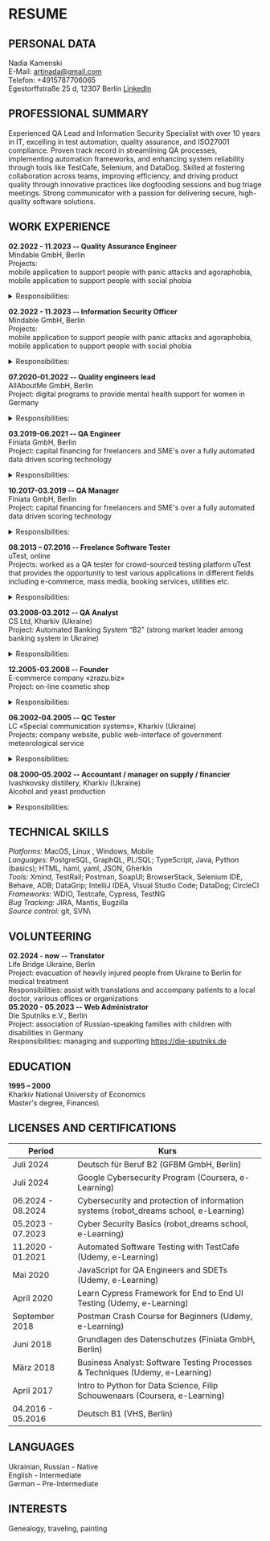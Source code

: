 # RESUME

## PERSONAL DATA
Nadia Kamenski\
E-Mail: artinada@gmail.com\
Telefon: +4915787706065\
Egestorffstraße 25 d, 12307 Berlin
[LinkedIn](https://www.linkedin.com/in/nadia-kamenski-0749a323)

## PROFESSIONAL SUMMARY
Experienced QA Lead and Information Security Specialist with over 10 years in IT, excelling in test automation, quality assurance, and ISO27001 compliance. Proven track record in streamlining QA processes, implementing automation frameworks, and enhancing system reliability through tools like TestCafe, Selenium, and DataDog. Skilled at fostering collaboration across teams, improving efficiency, and driving product quality through innovative practices like dogfooding sessions and bug triage meetings. Strong communicator with a passion for delivering secure, high-quality software solutions.

## WORK EXPERIENCE
**02.2022 - 11.2023 -- Quality Assurance Engineer** \
Mindable GmbH, Berlin\
Projects: \
mobile application to support people with panic attacks and agoraphobia,\
mobile application to support people with  social phobia
<details>
<summary> Responsibilities: </summary>

  - Transitioning from using Notion to Jira for project management to improve tracking, reporting, and integration with development workflows; setting up appropriate workflows, epics, and labels. The migration was completed without data loss, and the team adopted Jira successfully within a month, benefiting from improved visibility and better sprint management.

  - Review and refine the backlog, ensuring all items were up-to-date, relevant, and prioritized according to business needs; conducted regular grooming sessions with stakeholders, clarified ambiguous requirements, removed obsolete tasks, and prioritized items and business impact criteria. The backlog became streamlined, with a 30% reduction in redundant items. 

  - I needed to clarify business needs for new features and ensure the development team had precise, actionable requirements; The requirements were delivered as clear user stories, reducing misunderstandings during development and cutting initial defect reports by 20%.

  - I needed to create comprehensive and detailed test cases to ensure all functionality outlined in the user stories was covered, including edge cases and acceptance criteria; analyzed each user story, clarified any ambiguous requirements with the Product Owner, and developed test cases covering positive, negative, and boundary scenarios. I ensured alignment with the acceptance criteria and shared the test cases with the team for feedback before execution. The detailed test cases improved defect detection by 40%, reduced rework during sprints, and ensured all features met user requirements upon release.

  - I was tasked with translating high-level business needs into user stories that aligned with the Agile process. The development cycle became more predictable.

  - Perform release testing to validate all functionalities across different devices; I executed test cases, tracked issues in Jira, and collaborated with developers to address critical defects quickly. The update was released on schedule with a 80% decrease in user-reported issues compared to the previous version.
</details>

**02.2022 - 11.2023 -- Information Security Officer**\
Mindable GmbH, Berlin\
Projects: \
mobile application to support people with panic attacks and agoraphobia,\
mobile application to support people with  social phobia
<details>
<summary> Responsibilities: </summary>

  - Preparing the organization for the ISO27001 certification reaudit, addressing previous findings and ensuring continuous compliance with the standard. I reviewed the findings from the initial audit, developed an action plan to resolve identified gaps, updated policies and procedures where needed, and conducted internal audits to validate compliance. The organization successfully passed the ISO27001 reaudit with no major findings, maintaining its certification and improving its overall information security maturity.

- I needed to create and implement a comprehensive set of information security policies, procedures, and guidelines tailored to the organization’s needs. I assessed the organization's current security posture, identified critical areas needing formal controls, and developed policies procedures and guidelines to safeguard the organization's information assets. The implementation provided a structured framework for ongoing risk management.

- Security requirements were often overlooked during process design, creating compliance risks and inefficiencies. I needed to ensure information security requirements were embedded into all key business processes without disrupting operations. I collaborated with department leads to identify security risks in existing processes, recommended mitigation measures, and established checkpoints in workflows to maintain compliance. Business processes became more resilient, and the organization improved compliance with security standards.

- I was responsible for conducting regular security audits and assessments to identify weaknesses and ensure controls were effective. I developed an audit schedule, created detailed assessment checklists, performed system and process reviews, and documented findings with actionable recommendations. The audits identified and resolved critical vulnerabilities.

- I was tasked with compiling and presenting comprehensive reports on security risks, incidents, and improvement efforts. I collected data from audits, incident logs feedback, prepared reports highlighting key risks and their business impact. I presented these findings in a clear, actionable format during leadership meetings. Senior management approved additional funding for security initiatives, enabling the implementation of advanced threat detection tools and improved risk management processes.
</details>

**07.2020-01.2022 -- Quality engineers lead**\
AllAboutMe GmbH, Berlin\
Project: digital programs to provide mental health support for women in Germany
<details>
<summary> Responsibilities: </summary>

  - I was responsible for analyzing high-level requirements and ensuring they were well-defined and testable; facilitated regular meetings with Product and Development teams to refine requirements, identify edge cases, and address ambiguities. This collaboration reduced requirement-related defects during development, streamlining the QA process

- I was responsible for improving the product team’s ability to create well-structured and testable user stories; conducted workshops on user story best practices, shared examples and templates to standardize the process. The quality of user stories improved significantly, reducing the need for clarification meetings by 30% and enabling smoother handoffs to the development and QA teams.

- I aimed to identify areas for improvement and implement solutions to enhance the team’s efficiency and output quality; introduced automated regression testing, optimized test case management, and implemented regular retrospectives to gather feedback from my team. QA productivity improved and the team consistently met sprint deadlines with fewer post-release issues

- I needed to establish a structured process to review, prioritize, and assign bugs for resolution in alignment with project timelines, introduced weekly bug triage meetings, bringing together developers, QA, and product stakeholders. I created a clear agenda, categorized bugs by severity and impact, and facilitated discussions to ensure consensus on priorities. The process improved bug resolution efficiency by 30%, reduced the backlog of unresolved issues, and enhanced collaboration between teams.

- As the lead, I was responsible for managing the team’s workload, resolving blockers, and fostering a collaborative environment; conducted one-on-one mentoring sessions, organized knowledge-sharing meetings, and ensured task distribution aligned with each team member's strengths. Team cohesion improved, and QA throughput increased by 25%, with team members gaining expertise in automation and exploratory testing.

- I was tasked with implementing a CI/CD pipeline for automated testing to accelerate the feedback loop; configured CircleCI pipelines to execute automated tests for every code push, ensuring early detection of defects.Test execution time reduced by 50%, and the pipeline became an integral part of the development process.

- I collaborated with another QA Engineer to implement the TestCafe-based E2E automation framework, contributed to designing test scenarios, creating reusable components, and debugging scripts. I also provided feedback on the framework’s structure and ensured alignment with the team’s testing strategy. The framework was successfully integrated into the QA process, achieving 80% coverage of critical workflows and reducing regression testing time by 50%

- I was responsible for analyzing test outcomes and delivering actionable reports to the team; reviewed test logs, categorized issues by severity, and created detailed reports highlighting root causes and recommended solutions

- I needed to review and standardize test documentation to ensure thorough coverage and alignment with requirements; introduced a peer review process for test scripts and documentation, providing constructive feedback to improve clarity and completeness. Test documentation quality improved significantly, and test execution consistency increased across the team.
</details>


**03.2019-06.2021 -- QA Engineer**\
Finiata GmbH, Berlin\
Project: capital financing for freelancers and SME's over a fully automated data driven scoring technology
<details>
<summary> Responsibilities: </summary> 

  - I was responsible for clarifying requirements and ensuring their testability, worked closely with Product and Development teams during planning sessions, identified potential gaps, and refined requirements to include clear acceptance criteria. This collaboration minimized requirement-related defects by 25% and streamlined the testing process.

- I collaborated with the team to create E2E tests using Java-based tools, ensuring comprehensive coverage of key features. I contributed by designing test scenarios, assisting with Selenium-based automation, and debugging scripts. I also provided feedback to refine and optimize test cases. The collaboration resulted in 90% coverage of critical workflows, detecting major defects early and enhancing the stability of releases

- I created and implemented a UI test automation framework using WDIO and Selenium, developed the framework from scratch, integrating it with CI/CD pipelines and creating reusable test modules for web application testing. The framework reduced manual testing time by 40% and ensured consistent test execution across environments

- I was tasked with creating a flexible and scalable framework to handle cross-platform automation. I implemented a TestCafe-based framework, established coding standards, and provided guidance to the team for writing maintainable test cases. The framework achieved 80% test coverage for critical flows and significantly reduced the release cycle time

- I needed to analyze test runs and provide actionable reports for the team and management, monitored test executions, categorized results by severity and functionality, and created detailed reports using visualizations and summaries. Reports enabled the team to prioritize defect resolution effectively, reducing the average defect fix time by 20%.

- I was tasked with reviewing and providing feedback on tests written in Cypress and Jest, I evaluated test cases for coverage, efficiency, and alignment with requirements, offering suggestions for optimization and identifying potential gaps. Code coverage increased by 15%, and the overall stability of integration tests improved, reducing regression defects.
</details>

**10.2017-03.2019 -- QA Manager**\
Finiata GmbH, Berlin\
Project: capital financing for freelancers and SME's over a fully automated data driven scoring technology
<details>
<summary> Responsibilities: </summary>

  - I was responsible for analyzing requirements to ensure they were complete, clear, and testable; I worked closely with Product and Development teams during sprint planning, refined requirements, and provided input on edge cases and dependencies. This collaboration reduced requirement-related defects by 20% and ensured smoother development and testing cycles.

- I needed to evaluate test management tools and implement a suitable framework to streamline QA activities. I analyzed tools like TestRail, Zephyr, and others, selected TestRail as the most suitable option, and configured it to align with the team’s workflow. I also trained the team on its usage. The implementation improved test case organization, increased traceability, and reduced time spent on test management by 40%

- I was tasked with creating a test plan to ensure systematic testing of all application features and modules. I developed a detailed test plan outlining the scope, objectives, resources, and schedules for testing. I ensured the plan covered functional, integration, and regression tests. The test plan streamlined testing efforts, enabling the team to complete testing 20% faster while ensuring thorough coverage.

- I was responsible for setting up a monitoring solution to provide real-time alerts and visibility into production issues. I configured DataDog to monitor key application metrics and logs, set up custom dashboards to track error trends, and established alerting rules to notify the team of critical incidents. Monitoring reduced the average time to detect and respond to production issues by 50%, improving system reliability and user satisfaction.

- I aimed to enhance product quality by introducing dogfooding sessions where team members could test the product in real-world scenarios. I proposed the idea to leadership, organized cross-departmental dogfooding sessions, provided participants with test scenarios, and gathered feedback to identify improvement areas. The sessions uncovered critical usability issues and improved collaboration across teams, contributing to a more polished product prior to release.

- I needed to investigate reported issues and propose actionable solutions to resolve them. I analyzed logs and metrics from monitoring tools, identified root causes, and collaborated with developers to design and implement fixes. The resolution of critical errors improved system uptime by 15% and enhanced overall application stability.

- I was responsible for performing manual testing, both scripted and exploratory, to identify bugs and verify functionality. I executed detailed test cases, performed exploratory testing to uncover edge-case scenarios, and documented all findings in the bug-tracking system. My testing efforts identified 85% of critical defects before production, reducing post-release issues significantly.
</details>


**08.2013 – 07.2016 -- Freelance Software Tester**\
uTest, online\
Projects: worked as a QA tester for crowd-sourced testing platform uTest that provides the opportunity to test  various applications in different fields including e-commerce, mass media, booking services, utilities etc.
<details>
<summary> Responsibilities: </summary>

  - I was responsible for performing various types of manual testing, including functional, GUI, regression, usability, and ad-hoc testing, to identify potential issues and ensure a seamless user experience. I meticulously executed test scenarios, conducted exploratory testing for edge cases, and validated application behavior across different devices and platforms. My efforts ensured that 95% of critical defects were identified and resolved prior to production, significantly improving the user experience and reducing post-release support issues.

- I was responsible for creating new test cases for application features and maintaining existing ones to reflect updates and changes. I authored detailed, reusable test cases with clear steps and expected outcomes, ensuring alignment with requirements. This effort improved the clarity and consistency of testing, reducing test preparation time by 30% and enhancing overall test coverage.

- I was tasked with reporting bugs effectively, providing detailed information to enable efficient debugging and resolution. I documented issues in the bug-tracking system with comprehensive descriptions, steps to reproduce, screenshots, and environment details. High-quality bug reports reduced the average resolution time by 25%, accelerating development cycles and improving team collaboration
</details>


**03.2008-03.2012 -- QA Analyst**\
CS Ltd, Kharkiv (Ukraine)\
Project: Automated Banking System “B2” (strong market leader among banking system in Ukraine)
<details>
<summary> Responsibilities: </summary>

  - I was responsible for planning testing activities to streamline QA efforts and ensure all aspects of the application were thoroughly tested. I developed detailed test schedules, identified key testing milestones, and allocated resources effectively to meet deadlines. Testing timelines were consistently met, reducing delays in the release cycle and ensuring higher product quality.

- I needed to gather and analyze requirements to ensure they were complete and testable. I collaborated with stakeholders to clarify business needs, documented requirements, and translated them into actionable testing objectives. Improved requirement clarity reduced requirement-related defects by 20%, enabling more efficient development and testing.

- I was responsible for creating detailed test cases for the automation needs. I authored test cases that covered edge cases, usability, and functionality scenarios. This effort increased test coverage by 30% and improved the accuracy of defect identification during testing.

- I was responsible for configuring environments and preparing test data to support testing activities. I created reusable test data sets, and documented the configurations for consistency. Test execution reliability improved significantly, reducing environment-related issues by 40%.

- I was tasked with executing GUI, functionality, and regression tests against new releases. I systematically conducted tests, documented results, and provided timely feedback to the development team on any issues found. My testing efforts helped ensure defect-free releases, improving customer satisfaction and reducing post-release issues.

- I was responsible for analyzing failures, making them reproducible, and reporting them effectively; I meticulously investigated issues, documented steps to reproduce, and provided detailed reports with screenshots and environment details. High-quality bug reports accelerated defect resolution by 30%, ensuring smoother development cycles.

- I collaborated with the automation team to create and execute Selenium scripts, assisted in writing reusable scripts, debugging automation failures, and validating test results for critical workflows. Automated test coverage increased by 25%, reducing manual testing efforts and improving release efficiency.
</details>


**12.2005-03.2008 -- Founder**\
E-commerce company «zrazu.biz» \
Project: on-line cosmetic shop
<details>
<summary> Responsibilities: </summary>

  - Worked on functional requirements for the website; 

- Executed acceptance and usability testing; 

- Carried out routine site maintenance, SEO; 

- Analyzed market trends through research;  

- Research for wholesale customers through cold calls, sending emails, face to face meetings. 
</details>

**06.2002-04.2005 -- QC Tester**\
LC «Special communication systems», Kharkiv (Ukraine)\
Projects: company website, public web-interface of government meteorological service
<details>
<summary> Responsibilities: </summary>

  - Performed functional and usability testing web application; 

- Participated in testing desktop applications; 

- Developed web-pages markup.
</details>

**08.2000-05.2002 -- Accountant / manager on supply / financier**\
Ivashkovsky distillery, Kharkiv (Ukraine)\
Alcohol and yeast production
<details>
<summary> Responsibilities: </summary>

  - Researched of the market of raw material in regions of Ukraine, analysis of offers; carrying out of negotiations  with suppliers;  

- Worked with multiple accountant and marketing applications; 

- Created reports, charts and presentations. 
</details>

## TECHNICAL SKILLS 
_Platforms:_ 		MacOS, Linux , Windows, Mobile\
_Languages:_		PostgreSQL, GraphQL, PL/SQL; TypeScript, Java, Python (basics); HTML, haml, yaml,  JSON, Gherkin\
_Tools:_ 		Xmind, TestRail; Postman, SoapUI; BrowserStack, Selenium IDE, Behave, ADB; 		DataGrip;  IntelliJ IDEA, Visual Studio Code; DataDog; CircleCI\
_Frameworks:_ 		WDIO, Testcafe, Cypress, TestNG \
_Bug Tracking:_ 		JIRA, Mantis, Bugzilla \
_Source control:_ 		git, SVN\

## VOLUNTEERING
**02.2024 - now -- Translator**\
Life Bridge Ukraine, Berlin\
Project: evacuation of heavily injured people from Ukraine to Berlin for medical treatment\
Responsibilities: assist with translations and  accompany patients to a local doctor, various offices or organizations\
**05.2020 - 05.2023 -- Web Administrator**\
Die Sputniks e.V., Berlin\
Project: association of Russian-speaking families with children with disabilities in Germany\
Responsibilities: managing and supporting https://die-sputniks.de

## EDUCATION 
**1995 – 2000**\
Kharkiv National University of Economics\
Master's degree, Finances\

## LICENSES AND CERTIFICATIONS 

| Period  | Kurs |
| ------------- | ------------- |
| Juli 2024  | Deutsch für Beruf B2 (GFBM GmbH, Berlin)  |
| Juli 2024  | Google Cybersecurity Program (Coursera, e-Learning)  |
| 06.2024 - 08.2024 | Cybersecurity and protection of information systems (robot_dreams school, e-Learning) |		
| 05.2023 - 07.2023 | Cyber Security Basics (robot_dreams school, e-Learning) |			
| 11.2020 - 01.2021 | Automated Software Testing with TestCafe (Udemy, e-Learning) |		 
| Mai 2020 | JavaScript for QA Engineers and SDETs (Udemy, e-Learning) |
| April 2020 | Learn Cypress Framework for End to End UI Testing (Udemy, e-Learning)  |
| September 2018 | Postman Crash Course for Beginners (Udemy, e-Learning) |	
| Juni 2018 | Grundlagen des Datenschutzes (Finiata GmbH, Berlin) |			
| März 2018 | Business Analyst: Software Testing Processes & Techniques (Udemy, e-Learning) |
| April 2017 | Intro to Python for Data Science, Filip Schouwenaars (Coursera, e-Learning) |
| 04.2016 - 05.2016 | Deutsch B1 (VHS, Berlin) |		

## LANGUAGES 
Ukrainian, Russian - Native \
English - Intermediate \
German – Pre-Intermediate 

## INTERESTS 
Genealogy, traveling, painting
